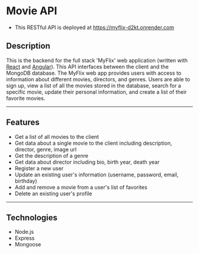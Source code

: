 # Movie API

- This RESTful API is deployed at https://myflix-d2kt.onrender.com

## Description

This is the backend for the full stack 'MyFlix' web application (written with [React](https://github.com/loganjlevin/myFlix-client) and [Angular](https://github.com/loganjlevin/myFlix-Angular)). This API interfaces between the client and the MongoDB database. The MyFlix web app provides users with access to information about different movies, directors, and genres. Users are able to sign up, view a list of all the movies stored in the database, search for a specific movie, update their personal information, and create a list of their favorite movies.

---

## Features

- Get a list of all movies to the client
- Get data about a single movie to the client including description, director, genre, image url
- Get the description of a genre
- Get data about director including bio, birth year, death year
- Register a new user
- Update an existing user's information (username, password, email, birthday)
- Add and remove a movie from a user's list of favorites
- Delete an existing user's profile

---

## Technologies

- Node.js
- Express
- Mongoose
